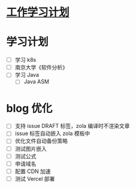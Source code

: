 # [工作学习计划](https://github.com/shiyang07ca/shiyang07ca.github.io/issues/5)

# 学习计划
- [ ] 学习 k8s
- [ ] 南京大学《软件分析》
- [ ] 学习 Java 
    - [ ] Java ASM

# blog 优化
- [ ] 支持 issue DRAFT 标签，zola 编译时不渲染文章
- [ ] issue 标签自动嵌入 zola 模板中
- [ ] 优化文件自动备份策略
- [ ] 测试图片嵌入
- [ ] 测试公式
- [ ] 申请域名
- [ ] 配置 CDN 加速
- [ ] 测试 Vercel 部署
